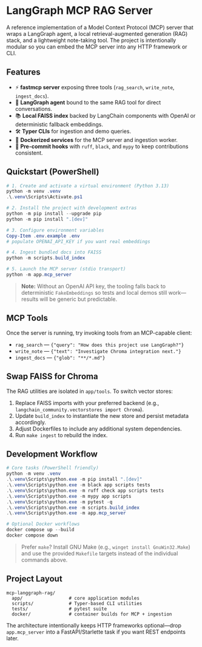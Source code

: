 # LangGraph MCP RAG Server

A reference implementation of a Model Context Protocol (MCP) server that wraps a LangGraph agent, a local retrieval-augmented generation (RAG) stack, and a lightweight note-taking tool. The project is intentionally modular so you can embed the MCP server into any HTTP framework or CLI.

## Features

- ⚡ **fastmcp server** exposing three tools (`rag_search`, `write_note`, `ingest_docs`).
- 🧠 **LangGraph agent** bound to the same RAG tool for direct conversations.
- 📚 **Local FAISS index** backed by LangChain components with OpenAI or deterministic fallback embeddings.
- 🛠️ **Typer CLIs** for ingestion and demo queries.
- 🐋 **Dockerized services** for the MCP server and ingestion worker.
- 🧹 **Pre-commit hooks** with `ruff`, `black`, and `mypy` to keep contributions consistent.

## Quickstart (PowerShell)

```powershell
# 1. Create and activate a virtual environment (Python 3.13)
python -m venv .venv
.\.venv\Scripts\Activate.ps1

# 2. Install the project with development extras
python -m pip install --upgrade pip
python -m pip install ".[dev]"

# 3. Configure environment variables
Copy-Item .env.example .env
# populate OPENAI_API_KEY if you want real embeddings

# 4. Ingest bundled docs into FAISS
python -m scripts.build_index

# 5. Launch the MCP server (stdio transport)
python -m app.mcp_server
```

> **Note:** Without an OpenAI API key, the tooling falls back to deterministic `FakeEmbeddings` so tests and local demos still work—results will be generic but predictable.

## MCP Tools

Once the server is running, try invoking tools from an MCP-capable client:

- `rag_search` — `{"query": "How does this project use LangGraph?"}`
- `write_note` — `{"text": "Investigate Chroma integration next."}`
- `ingest_docs` — `{"glob": "**/*.md"}`

## Swap FAISS for Chroma

The RAG utilities are isolated in `app/tools`. To switch vector stores:

1. Replace FAISS imports with your preferred backend (e.g., `langchain_community.vectorstores import Chroma`).
2. Update `build_index` to instantiate the new store and persist metadata accordingly.
3. Adjust Dockerfiles to include any additional system dependencies.
4. Run `make ingest` to rebuild the index.

## Development Workflow

```powershell
# Core tasks (PowerShell friendly)
python -m venv .venv
.\.venv\Scripts\python.exe -m pip install ".[dev]"
.\.venv\Scripts\python.exe -m black app scripts tests
.\.venv\Scripts\python.exe -m ruff check app scripts tests
.\.venv\Scripts\python.exe -m mypy app scripts
.\.venv\Scripts\python.exe -m pytest -q
.\.venv\Scripts\python.exe -m scripts.build_index
.\.venv\Scripts\python.exe -m app.mcp_server

# Optional Docker workflows
docker compose up --build
docker compose down
```

> Prefer `make`? Install GNU Make (e.g., `winget install GnuWin32.Make`) and use the provided `Makefile` targets instead of the individual commands above.

## Project Layout

```
mcp-langgraph-rag/
  app/                 # core application modules
  scripts/             # Typer-based CLI utilities
  tests/               # pytest suite
  docker/              # container builds for MCP + ingestion
```

The architecture intentionally keeps HTTP frameworks optional—drop `app.mcp_server` into a FastAPI/Starlette task if you want REST endpoints later.
